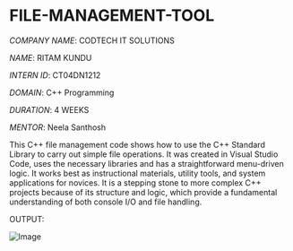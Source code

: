 # FILE-MANAGEMENT-TOOL

*COMPANY NAME*: CODTECH IT SOLUTIONS

*NAME*: RITAM KUNDU

*INTERN ID*: CT04DN1212

*DOMAIN*: C++ Programming

*DURATION*: 4 WEEKS

*MENTOR*: Neela Santhosh

This C++ file management code shows how to use the C++ Standard Library to carry out simple file operations. It was created in Visual Studio Code, uses the necessary libraries and has a straightforward menu-driven logic. It works best as instructional materials, utility tools, and system applications for novices. It is a stepping stone to more complex C++ projects because of its structure and logic, which provide a fundamental understanding of both console I/O and file handling.


OUTPUT:

![Image](https://github.com/user-attachments/assets/2ca93d1b-194e-4e8a-90db-4b94f454fd8b)
